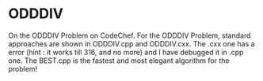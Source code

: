 # ODDDIV
On the ODDDIV Problem on CodeChef.
For the ODDDIV Problem, standard approaches are shown in ODDDIV.cpp and ODDDIV.cxx. The .cxx one has a error (hint : it works till 316, and no more) and I have debugged it in .cpp one. The BEST.cpp is the fastest and most elegant algorithm for the problem!